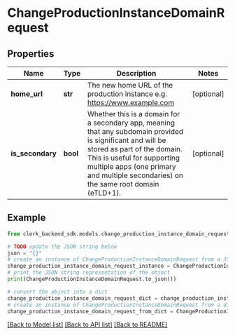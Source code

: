 # ChangeProductionInstanceDomainRequest


## Properties

Name | Type | Description | Notes
------------ | ------------- | ------------- | -------------
**home_url** | **str** | The new home URL of the production instance e.g. https://www.example.com | [optional] 
**is_secondary** | **bool** | Whether this is a domain for a secondary app, meaning that any subdomain provided is significant and will be stored as part of the domain. This is useful for supporting multiple apps (one primary and multiple secondaries) on the same root domain (eTLD+1). | [optional] 

## Example

```python
from clerk_backend_sdk.models.change_production_instance_domain_request import ChangeProductionInstanceDomainRequest

# TODO update the JSON string below
json = "{}"
# create an instance of ChangeProductionInstanceDomainRequest from a JSON string
change_production_instance_domain_request_instance = ChangeProductionInstanceDomainRequest.from_json(json)
# print the JSON string representation of the object
print(ChangeProductionInstanceDomainRequest.to_json())

# convert the object into a dict
change_production_instance_domain_request_dict = change_production_instance_domain_request_instance.to_dict()
# create an instance of ChangeProductionInstanceDomainRequest from a dict
change_production_instance_domain_request_from_dict = ChangeProductionInstanceDomainRequest.from_dict(change_production_instance_domain_request_dict)
```
[[Back to Model list]](../README.md#documentation-for-models) [[Back to API list]](../README.md#documentation-for-api-endpoints) [[Back to README]](../README.md)


